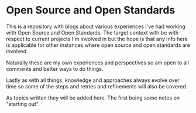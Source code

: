 # Open Source and Open Standards

This is a repository with blogs about various experiences I've had working with Open Source and Open Standards.
The target context with be with respect to current projects I'm involved in but the hope is that any info here 
is applicable for other instances where open source and open standards are involved.

Naturally these are my own experiences and perspectives so am open to all comments and better ways to do things.

Lastly as with all things, knowledge and approaches always evolve over time so some of the steps and retries
and refinements will also be covered.

As topics written they will be added here. The first being some notes on "starting out".
